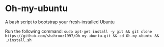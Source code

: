 # Oh-my-ubuntu
A bash script to bootstrap your fresh-installed Ubuntu

Run the following command:
`sudo apt-get install -y git && git clone https://github.com/shahrooz1997/Oh-my-ubuntu.git && cd Oh-my-ubuntu && ./install.sh`
